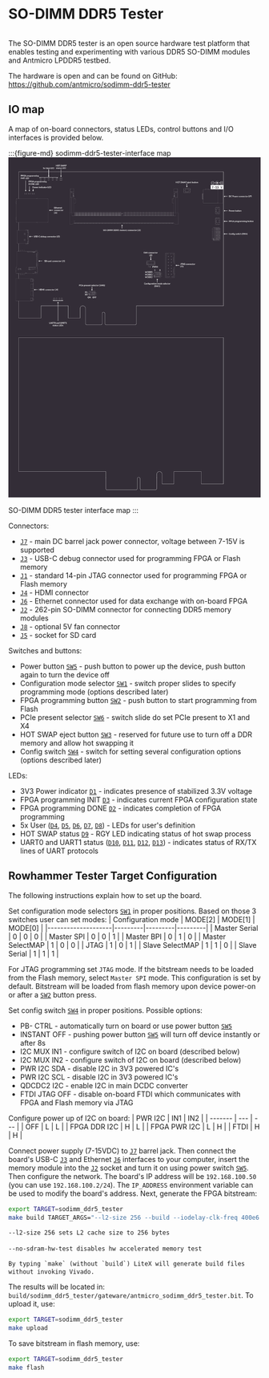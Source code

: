 # SO-DIMM DDR5 Tester

```{image} images/sodimm-ddr5-tester.png
```

The SO-DIMM DDR5 tester is an open source hardware test platform that enables testing and experimenting with various DDR5 SO-DIMM modules and Antmicro LPDDR5 testbed.

The hardware is open and can be found on GitHub:
<https://github.com/antmicro/sodimm-ddr5-tester>

## IO map
A map of on-board connectors, status LEDs, control buttons and I/O interfaces is provided below.

:::{figure-md} sodimm-ddr5-tester-interface map
![](images/sodimm-ddr5-tester-descriptions.png)

SO-DIMM DDR5 tester interface map
:::

Connectors:
* [`J7`](#sodimm-ddr5-tester_J7) - main DC barrel jack power connector, voltage between 7-15V is supported
* [`J3`](#sodimm-ddr5-tester_J3) - USB-C debug connector used for programming FPGA or Flash memory
* [`J1`](#sodimm-ddr5-tester_J1) - standard 14-pin JTAG connector used for programming FPGA or Flash memory
* [`J4`](#sodimm-ddr5-tester_J4) - HDMI connector
* [`J6`](#sodimm-ddr5-tester_J6) - Ethernet connector used for data exchange with on-board FPGA
* [`J2`](#sodimm-ddr5-tester_J2) - 262-pin SO-DIMM connector for connecting DDR5 memory modules
* [`J8`](#sodimm-ddr5-tester_J8) - optional 5V fan connector
* [`J5`](#sodimm-ddr5-tester_J5) - socket for SD card

Switches and buttons:
* Power button [`SW5`](#sodimm-ddr5-tester_SW5) - push button to power up the device, push button again to turn the device off
* Configuration mode selector [`SW1`](#sodimm-ddr5-tester_SW1) - switch proper slides to specify programming mode (options described later)
* FPGA programming button [`SW2`](#sodimm-ddr5-tester_SW2) - push button to start programming from Flash
* PCIe present selector [`SW6`](#sodimm-ddr5-tester_SW6) - switch slide do set PCIe present to X1 and X4
* HOT SWAP eject button [`SW3`](#sodimm-ddr5-tester_SW3) - reserved for future use to turn off a DDR memory and allow hot swapping it
* Config switch [`SW4`](#sodimm-ddr5-tester_SW4) - switch for setting several configuration options (options described later)

LEDs:
* 3V3 Power indicator [`D1`](#sodimm-ddr5-tester_D1) - indicates presence of stabilized 3.3V voltage
* FPGA programming INIT [`D3`](#sodimm-ddr5-tester_D3) - indicates current FPGA configuration state
* FPGA programming DONE [`D2`](#sodimm-ddr5-tester_D2) - indicates completion of FPGA programming
* 5x User ([`D4`](#sodimm-ddr5-tester_D4), [`D5`](#sodimm-ddr5-tester_D5), [`D6`](#sodimm-ddr5-tester_D6), [`D7`](#sodimm-ddr5-tester_D7), [`D8`](#sodimm-ddr5-tester_D8)) - LEDs for user's definition
* HOT SWAP status [`D9`](#sodimm-ddr5-tester_D9) - RGY LED indicating status of hot swap process
* UART0 and UART1 status ([`D10`](#sodimm-ddr5-tester_D10), [`D11`](#sodimm-ddr5-tester_D11), [`D12`](#sodimm-ddr5-tester_D12), [`D13`](#sodimm-ddr5-tester_D13)) - indicates status of RX/TX lines of UART protocols

## Rowhammer Tester Target Configuration

The following instructions explain how to set up the board.

Set configuration mode selectors [`SW1`](#sodimm-ddr5-tester_SW1) in proper positions. Based on those 3 switches user can set modes:
| Configuration mode | MODE[2] | MODE[1] | MODE[0] |
|--------------------|---------|---------|---------|
| Master Serial      | 0       | 0       | 0       |
| Master SPI         | 0       | 0       | 1       |
| Master BPI         | 0       | 1       | 0       |
| Master SelectMAP   | 1       | 0       | 0       |
| JTAG               | 1       | 0       | 1       |
| Slave SelectMAP    | 1       | 1       | 0       |
| Slave Serial       | 1       | 1       | 1       |

For JTAG programming set ```JTAG``` mode. If the bitstream needs to be loaded from the Flash memory, select ```Master SPI``` mode. This configuration is set by default.
Bitstream will be loaded from flash memory upon device power-on or after a [`SW2`](#sodimm-ddr5-tester_SW2) button press.

Set config switch [`SW4`](#sodimm-ddr5-tester_SW4) in proper positions. Possible options:
* PB- CTRL - automatically turn on board or use power button [`SW5`](#sodimm-ddr5-tester_SW5)
* INSTANT OFF - pushing power button [`SW5`](#sodimm-ddr5-tester_SW5) will turn off device instantly or after 8s
* I2C MUX IN1 - configure switch of I2C on board (described below)
* I2C MUX IN2 - configure switch of I2C on board (described below)
* PWR I2C SDA - disable I2C in 3V3 powered IC's
* PWR I2C SCL - disable I2C in 3V3 powered IC's
* QDCDC2 I2C - enable I2C in main DCDC converter
* FTDI JTAG OFF - disable on-board FTDI which communicates with FPGA and Flash memory via JTAG

Configure power up of I2C on board:
| PWR I2C | IN1 | IN2 |
| ------- | --- | --- |
| OFF | L | L |
| FPGA DDR I2C | H | L |
| FPGA PWR I2C | L | H |
| FTDI | H | H |

Connect power supply (7-15VDC) to [`J7`](#sodimm-ddr5-tester_J7) barrel jack.
Then connect the board's USB-C [`J3`](#sodimm-ddr5-tester_J3) and Ethernet [`J6`](#sodimm-ddr5-tester_J6) interfaces to your computer, insert the memory module into the [`J2`](#sodimm-ddr5-tester_J2) socket and turn it on using power switch [`SW5`](#sodimm-ddr5-tester_SW5). Then configure the network. The board's IP address will be `192.168.100.50` (you can use `192.168.100.2/24`). The `IP_ADDRESS` environment variable can be used to modify the board's address.
Next, generate the FPGA bitstream:

```sh
export TARGET=sodimm_ddr5_tester
make build TARGET_ARGS="--l2-size 256 --build --iodelay-clk-freq 400e6 --bios-lto --rw-bios --no-sdram-hw-test"
```

```{note}
--l2-size 256 sets L2 cache size to 256 bytes

--no-sdram-hw-test disables hw accelerated memory test
```

```{note}
By typing `make` (without `build`) LiteX will generate build files without invoking Vivado.
```

The results will be located in: `build/sodimm_ddr5_tester/gateware/antmicro_sodimm_ddr5_tester.bit`. To upload it, use:

```sh
export TARGET=sodimm_ddr5_tester
make upload
```

To save bitstream in flash memory, use:

```sh
export TARGET=sodimm_ddr5_tester
make flash
```



